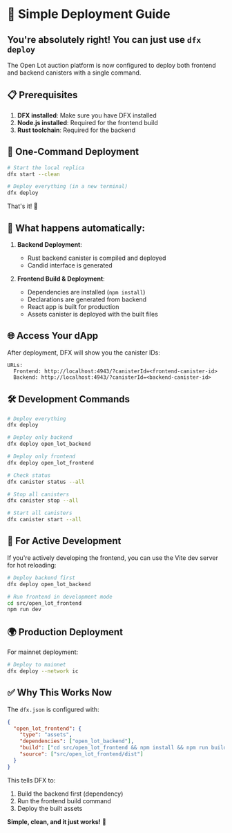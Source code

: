 # 🚀 Simple Deployment Guide

## You're absolutely right! You can just use `dfx deploy`

The Open Lot auction platform is now configured to deploy both frontend and backend canisters with a single command.

## 📋 Prerequisites

1. **DFX installed**: Make sure you have DFX installed
2. **Node.js installed**: Required for the frontend build
3. **Rust toolchain**: Required for the backend

## 🎯 One-Command Deployment

```bash
# Start the local replica
dfx start --clean

# Deploy everything (in a new terminal)
dfx deploy
```

That's it! 🎉

## 🔧 What happens automatically:

1. **Backend Deployment**: 
   - Rust backend canister is compiled and deployed
   - Candid interface is generated

2. **Frontend Build & Deployment**:
   - Dependencies are installed (`npm install`)
   - Declarations are generated from backend
   - React app is built for production
   - Assets canister is deployed with the built files

## 🌐 Access Your dApp

After deployment, DFX will show you the canister IDs:

```
URLs:
  Frontend: http://localhost:4943/?canisterId=<frontend-canister-id>
  Backend: http://localhost:4943/?canisterId=<backend-canister-id>
```

## 🛠️ Development Commands

```bash
# Deploy everything
dfx deploy

# Deploy only backend
dfx deploy open_lot_backend

# Deploy only frontend
dfx deploy open_lot_frontend

# Check status
dfx canister status --all

# Stop all canisters
dfx canister stop --all

# Start all canisters
dfx canister start --all
```

## 🔄 For Active Development

If you're actively developing the frontend, you can use the Vite dev server for hot reloading:

```bash
# Deploy backend first
dfx deploy open_lot_backend

# Run frontend in development mode
cd src/open_lot_frontend
npm run dev
```

## 🌍 Production Deployment

For mainnet deployment:

```bash
# Deploy to mainnet
dfx deploy --network ic
```

## ✅ Why This Works Now

The `dfx.json` is configured with:

```json
{
  "open_lot_frontend": {
    "type": "assets",
    "dependencies": ["open_lot_backend"],
    "build": ["cd src/open_lot_frontend && npm install && npm run build"],
    "source": ["src/open_lot_frontend/dist"]
  }
}
```

This tells DFX to:
1. Build the backend first (dependency)
2. Run the frontend build command
3. Deploy the built assets

**Simple, clean, and it just works!** 🚀 